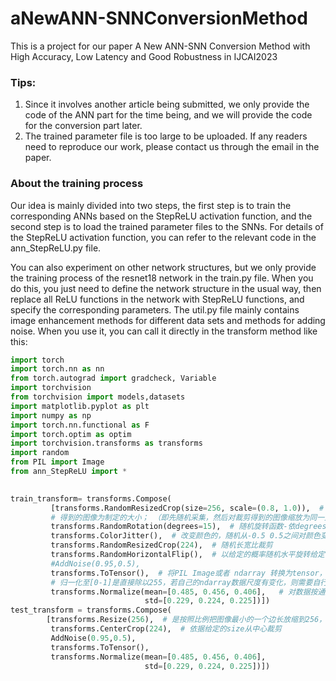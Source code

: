 # aNewANN-SNNConversionMethod
This is a project for our paper A New ANN-SNN Conversion Method with High Accuracy, Low Latency and Good Robustness in IJCAI2023

### Tips:
1. Since it involves another article being submitted, we only provide the code of the ANN part for the time being, and we will provide the code for the conversion part later.
2. The trained parameter file is too large to be uploaded. If any readers need to reproduce our work, please contact us through the email in the paper.

### About the training process
Our idea is mainly divided into two steps, the first step is to train the corresponding ANNs based on the StepReLU activation function, and the second step is to load the trained parameter files to the SNNs. For details of the StepReLU activation function, you can refer to the relevant code in the ann_StepReLU.py file.

You can also experiment on other network structures, but we only provide the training process of the resnet18 network in the train.py file. When you do this, you just need to define the network structure in the usual way, then replace all ReLU functions in the network with StepReLU functions, and specify the corresponding parameters. The util.py file mainly contains image enhancement methods for different data sets and methods for adding noise. When you use it, you can call it directly in the transform method like this:
~~~python
import torch
import torch.nn as nn
from torch.autograd import gradcheck, Variable
import torchvision
from torchvision import models,datasets
import matplotlib.pyplot as plt
import numpy as np
import torch.nn.functional as F
import torch.optim as optim
import torchvision.transforms as transforms
import random
from PIL import Image
from ann_StepReLU import *

        
train_transform= transforms.Compose(
         [transforms.RandomResizedCrop(size=256, scale=(0.8, 1.0)),  # 将给定图像随机裁剪为不同的大小和宽高比，然后缩放所裁剪
         # 得到的图像为制定的大小； （即先随机采集，然后对裁剪得到的图像缩放为同一大小） 默认scale=(0.8, 1.0)
         transforms.RandomRotation(degrees=15),  # 随机旋转函数-依degrees随机旋转一定角度
         transforms.ColorJitter(),  # 改变颜色的，随机从-0.5 0.5之间对颜色变化
         transforms.RandomResizedCrop(224),  # 随机长宽比裁剪
         transforms.RandomHorizontalFlip(),  # 以给定的概率随机水平旋转给定的PIL的图像，默认为0.5；
         #AddNoise(0.95,0.5),
         transforms.ToTensor(),  # 将PIL Image或者 ndarray 转换为tensor，并且归一化至[0-1]
         # 归一化至[0-1]是直接除以255，若自己的ndarray数据尺度有变化，则需要自行修改。
         transforms.Normalize(mean=[0.485, 0.456, 0.406],   # 对数据按通道进行标准化，即先减均值，再除以标准差，注意是 hwc
                              std=[0.229, 0.224, 0.225])])
test_transform = transforms.Compose(
        [transforms.Resize(256),  # 是按照比例把图像最小的一个边长放缩到256，另一边按照相同比例放缩。
         transforms.CenterCrop(224),  # 依据给定的size从中心裁剪
         AddNoise(0.95,0.5),
         transforms.ToTensor(),
         transforms.Normalize(mean=[0.485, 0.456, 0.406],
                              std=[0.229, 0.224, 0.225])])


